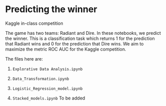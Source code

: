 # Predicting the winner
 Kaggle in-class competition
 
The game has two teams: Radiant and Dire. In these notebooks, we predict the winner. This is a classification task which returns 1 for the prediction that Radiant wins and 0 for the prediction that Dire wins. We aim to maximize the metric ROC AUC for the Kaggle competition.

The files here are:

1. `Explorative Data Analysis.ipynb`

2. `Data_Transformation.ipynb`

3. `Logistic_Regression_model.ipynb`


4. `Stacked_models.ipynb`
To be added
